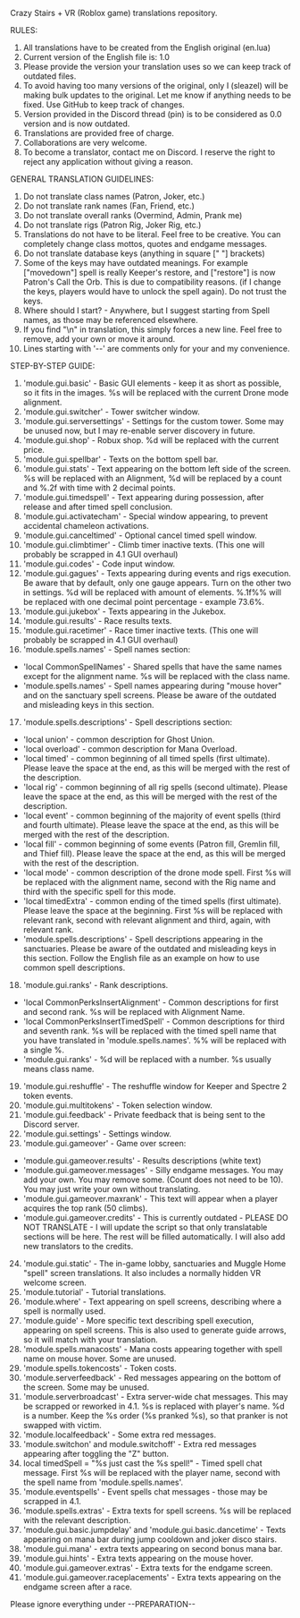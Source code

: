 Crazy Stairs + VR (Roblox game) translations repository.

RULES:
1. All translations have to be created from the English original (en.lua)
2. Current version of the English file is:
   1.0
3. Please provide the version your translation uses so we can keep track of outdated files.
4. To avoid having too many versions of the original, only I (sleazel) will be making bulk updates to the original. Let me know if anything needs to be fixed. Use GitHub to keep track of changes.
5. Version provided in the Discord thread (pin) is to be considered as 0.0 version and is now outdated.
6. Translations are provided free of charge.
7. Collaborations are very welcome.
8. To become a translator, contact me on Discord. I reserve the right to reject any application without giving a reason.

GENERAL TRANSLATION GUIDELINES:
1. Do not translate class names (Patron, Joker, etc.)
2. Do not translate rank names (Fan, Friend, etc.)
3. Do not translate overall ranks (Overmind, Admin, Prank me)
4. Do not translate rigs (Patron Rig, Joker Rig, etc.)
5. Translations do not have to be literal. Feel free to be creative. You can completely change class mottos, quotes and endgame messages.
6. Do not translate database keys (anything in square [" "] brackets)
7. Some of the keys may have outdated meanings. For example ["movedown"] spell is really Keeper's restore, and ["restore"] is now Patron's Call the Orb. This is due to compatibility reasons.
   (if I change the keys, players would have to unlock the spell again). Do not trust the keys.
8. Where should I start? - Anywhere, but I suggest starting from Spell names, as those may be referenced elsewhere.
9. If you find "\n" in translation, this simply forces a new line. Feel free to remove, add your own or move it around.
10. Lines starting with '--' are comments only for your and my convenience.

STEP-BY-STEP GUIDE:
1. 'module.gui.basic' - Basic GUI elements - keep it as short as possible, so it fits in the images. %s will be replaced with the current Drone mode alignment.
2. 'module.gui.switcher' - Tower switcher window.
3. 'module.gui.serversettings' - Settings for the custom tower. Some may be unused now, but I may re-enable server discovery in future.
4. 'module.gui.shop' - Robux shop. %d will be replaced with the current price.
5. 'module.gui.spellbar' - Texts on the bottom spell bar.
6. 'module.gui.stats' - Text appearing on the bottom left side of the screen. %s will be replaced with an Alignment, %d will be replaced by a count and %.2f with time with 2 decimal points.
7. 'module.gui.timedspell' - Text appearing during possession, after release and after timed spell conclusion.
8. 'module.gui.activatecham' -  Special window appearing, to prevent accidental chameleon activations.
9. 'module.gui.canceltimed' - Optional cancel timed spell window.
10. 'module.gui.climbtimer' - Climb timer inactive texts. (This one will probably be scrapped in 4.1 GUI overhaul)
11. 'module.gui.codes' - Code input window.
12. 'module.gui.gagues' - Texts appearing during events and rigs execution. Be aware that by default, only one gauge appears. Turn on the other two in settings. %d will be replaced with amount of elements.
 %.1f%% will be replaced with one decimal point percentage  - example 73.6%.
13. 'module.gui.jukebox' - Texts appearing in the Jukebox.
14. 'module.gui.results' - Race results texts.
15. 'module.gui.racetimer' - Race timer inactive texts. (This one will probably be scrapped in 4.1 GUI overhaul)
16. 'module.spells.names' - Spell names section:
- 'local CommonSpellNames' - Shared spells that have the same names except for the alignment name. %s will be replaced with the class name.
- 'module.spells.names' - Spell names appearing during "mouse hover" and on the sanctuary spell screens. Please be aware of the outdated and misleading keys in this section.
17. 'module.spells.descriptions' - Spell descriptions section:
- 'local union' - common description for Ghost Union.
- 'local overload' - common description for Mana Overload.
- 'local timed' - common beginning of all timed spells (first ultimate). Please leave the space at the end, as this will be merged with the rest of the description.
- 'local rig' - common beginning of all rig spells (second ultimate).  Please leave the space at the end, as this will be merged with the rest of the description.
- 'local event' - common beginning of the majority of event spells (third and fourth ultimate). Please leave the space at the end, as this will be merged with the rest of the description.
- 'local fill' - common beginning of some events (Patron fill, Gremlin fill, and Thief fill). Please leave the space at the end, as this will be merged with the rest of the description.
- 'local mode' - common description of the drone mode spell. First %s will be replaced with the alignment name, second with the Rig name and third with the specific spell for this mode.
- 'local timedExtra' - common ending of the timed spells (first ultimate). Please leave the space at the beginning. First %s will be replaced with relevant rank, second with relevant alignment and third, again, with relevant rank.
- 'module.spells.descriptions' - Spell descriptions appearing in the sanctuaries. Please be aware of the outdated and misleading keys in this section. Follow the English file as an example on how to use common spell descriptions.
18. 'module.gui.ranks' - Rank descriptions.
- 'local CommonPerksInsertAlignment' - Common descriptions for first and second rank. %s will be replaced with Alignment Name.
- 'local CommonPerksInsertTimedSpell' - Common descriptions for third and seventh rank. %s will be replaced with the timed spell name that you have translated in 'module.spells.names'. %% will be replaced with a single %.
- 'module.gui.ranks' - %d will be replaced with a number. %s usually means class name.
19. 'module.gui.reshuffle' - The reshuffle window for Keeper and Spectre 2 token events.
20. 'module.gui.multitokens' - Token selection window.
21. 'module.gui.feedback' - Private feedback that is being sent to the Discord server.
22. 'module.gui.settings' - Settings window.
23. 'module.gui.gameover' - Game over screen:
- 'module.gui.gameover.results' - Results descriptions (white text)
- 'module.gui.gameover.messages' - Silly endgame messages. You may add your own. You may remove some. (Count does not need to be 10). You may just write your own without translating.
- 'module.gui.gameover.maxrank' - This text will appear when a player acquires the top rank (50 climbs).
- 'module.gui.gameover.credits' - This is currently outdated - PLEASE DO NOT TRANSLATE - I will update the script so that only translatable sections will be here. The rest will be filled automatically. I will also add new translators to the credits.
24. 'module.gui.static' - The in-game lobby, sanctuaries and Muggle Home "spell" screen translations. It also includes a normally hidden VR welcome screen.
25. 'module.tutorial' - Tutorial translations.
26. 'module.where' - Text appearing on spell screens, describing where a spell is normally used.
27. 'module.guide' - More specific text describing spell execution, appearing on spell screens. This is also used to generate guide arrows, so it will match with your translation.
28. 'module.spells.manacosts' - Mana costs appearing together with spell name on mouse hover. Some are unused.
29. 'module.spells.tokencosts' - Token costs.
30. 'module.serverfeedback' - Red messages appearing on the bottom of the screen. Some may be unused.
31. 'module.serverbroadcast' - Extra server-wide chat messages. This may be scrapped or reworked in 4.1. %s is replaced with player's name. %d is a number. Keep the %s order (%s pranked %s), so that pranker is not swapped with victim.
32. 'module.localfeedback' - Some extra red messages.
33. 'module.switchon' and module.switchoff' - Extra red messages appearing after toggling the "Z" button.
34. local timedSpell = "%s just cast the %s spell!" - Timed spell chat message. First %s will be replaced with the player name, second with the spell name from 'module.spells.names'.
35. 'module.eventspells' - Event spells chat messages - those may be scrapped in 4.1.
36. 'module.spells.extras' - Extra texts for spell screens. %s will be replaced with the relevant description.
37. 'module.gui.basic.jumpdelay' and 'module.gui.basic.dancetime' - Texts appearing on mana bar during jump cooldown and joker disco stairs.
38. 'module.gui.mana' - extra texts appearing on second bonus mana bar.
39. 'module.gui.hints' - Extra texts appearing on the mouse hover.
40. 'module.gui.gameover.extras' - Extra texts for the endgame screen.
41. 'module.gui.gameover.raceplacements' - Extra texts appearing on the endgame screen after a race.

Please ignore everything under --PREPARATION--














